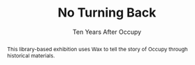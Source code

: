 ---
done: false
pid: occupy
title: |2-

  No Turning Back
subtitle: Ten Years After Occupy
category: Library Project
cohort_year:
abstract: This library-based exhibition uses Wax to tell the story of Occupy through
  historical materials.
limerick: |-
  Downtown, revolutionaries poured
  Through Zucotti, and archivists stored
  Their papers. Now this Wax site's
  All there is (no wealth tax, right?)
  Because Occupy's got Thermidor'ed.
pis:
- nyrop
link: https://specialcollections.hosting.nyu.edu/exhibitions/occupy/
local_image: occupy.jpg
original_img: https://image1.dlib.nyu.edu:8183/iiif/2/photo%2Ftamwag_tam630_cuid34928%2Ftamwag_tam630_cuid34928_n000001_d.jp2/full/321,/0/default.jpg
layout: project
---